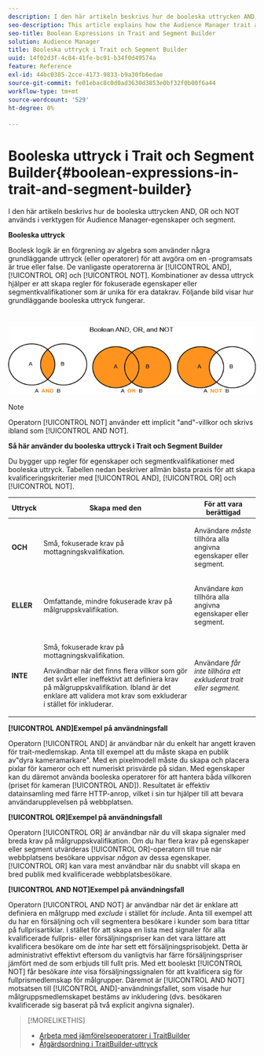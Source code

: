 ```yaml
---
description: I den här artikeln beskrivs hur de booleska uttrycken AND, OR och NOT används i verktygen för Audience Manager-egenskaper och segment.
seo-description: This article explains how the Audience Manager trait and segment tools use the Boolean expressions AND, OR, and NOT.
seo-title: Boolean Expressions in Trait and Segment Builder
solution: Audience Manager
title: Booleska uttryck i Trait och Segment Builder
uuid: 14f02d3f-4c84-41fe-bc91-b34f0d49574a
feature: Reference
exl-id: 44bc0385-2cce-4173-9833-b9a30fb6edae
source-git-commit: fe01ebac8c0d0ad3630d3853e0bf32f0b00f6a44
workflow-type: tm+mt
source-wordcount: '529'
ht-degree: 0%

---
```


# Booleska uttryck i Trait och Segment Builder{#boolean-expressions-in-trait-and-segment-builder}

I den här artikeln beskrivs hur de booleska uttrycken AND, OR och NOT används i verktygen för Audience Manager-egenskaper och segment.

<!-- 

c_tb_boolean.xml

 -->

**Booleska uttryck**

Boolesk logik är en förgrening av algebra som använder några grundläggande uttryck (eller operatorer) för att avgöra om en -programsats är true eller false. De vanligaste operatorerna är [!UICONTROL AND], [!UICONTROL OR] och [!UICONTROL NOT]. Kombinationer av dessa uttryck hjälper er att skapa regler för fokuserade egenskaper eller segmentkvalifikationer som är unika för era datakrav. Följande bild visar hur grundläggande booleska uttryck fungerar.

<br>

![](assets/BooleanOverview_small.png)

>[!NOTE]
>
>Operatorn [!UICONTROL NOT] använder ett implicit &quot;and&quot;-villkor och skrivs ibland som [!UICONTROL AND NOT].

**Så här använder du booleska uttryck i Trait och Segment Builder**

Du bygger upp regler för egenskaper och segmentkvalifikationer med booleska uttryck. Tabellen nedan beskriver allmän bästa praxis för att skapa kvalificeringskriterier med [!UICONTROL AND], [!UICONTROL OR] och [!UICONTROL NOT].

<table id="table_C762872C98F54C4A86A2F1C840A86657"> 
 <thead> 
  <tr> 
   <th colname="col1" class="entry"> Uttryck </th> 
   <th colname="col2" class="entry"> Skapa med den </th> 
   <th colname="col3" class="entry"> För att vara berättigad </th> 
  </tr>
 </thead>
 <tbody> 
  <tr> 
   <td colname="col1"> <p><b><span class="wintitle"> OCH</span></b> </p> </td> 
   <td colname="col2"> <p>Små, fokuserade krav på mottagningskvalifikation. </p> </td> 
   <td colname="col3"> <p>Användare <i>måste</i> tillhöra alla angivna egenskaper eller segment. </p> </td> 
  </tr> 
  <tr> 
   <td colname="col1"> <p><b><span class="wintitle"> ELLER</span></b> </p> </td> 
   <td colname="col2"> <p>Omfattande, mindre fokuserade krav på målgruppskvalifikation. </p> </td> 
   <td colname="col3"> <p>Användare <i>kan</i> tillhöra alla angivna egenskaper eller segment. </p> </td> 
  </tr> 
  <tr> 
   <td colname="col1"> <p><b><span class="wintitle"> INTE</span></b> </p> </td> 
   <td colname="col2"> <p>Små, fokuserade krav på mottagningskvalifikation. </p> <p>Användbar när det finns flera villkor som gör det svårt eller ineffektivt att definiera krav på målgruppskvalifikation. Ibland är det enklare att validera mot krav som exkluderar i stället för inkluderar. </p> </td> 
   <td colname="col3"> <p>Användare <i>får inte tillhöra ett exkluderat trait eller segment.</i> </p> </td> 
  </tr> 
 </tbody> 
</table>

**[!UICONTROL AND]Exempel på användningsfall**

Operatorn [!UICONTROL AND] är användbar när du enkelt har angett kraven för trait-medlemskap. Anta till exempel att du måste skapa en publik av&quot;dyra kameramarkare&quot;. Med en pixelmodell måste du skapa och placera pixlar för kameror och ett numeriskt prisvärde på sidan. Med egenskaper kan du däremot använda booleska operatorer för att hantera båda villkoren (priset för kameran [!UICONTROL AND]). Resultatet är effektiv datainsamling med färre HTTP-anrop, vilket i sin tur hjälper till att bevara användarupplevelsen på webbplatsen.

**[!UICONTROL OR]Exempel på användningsfall**

Operatorn [!UICONTROL OR] är användbar när du vill skapa signaler med breda krav på målgruppskvalifikation. Om du har flera krav på egenskaper eller segment utvärderas [!UICONTROL OR]-operatorn till true när webbplatsens besökare uppvisar *någon* av dessa egenskaper. [!UICONTROL OR] kan vara mest användbar när du snabbt vill skapa en bred publik med kvalificerade webbplatsbesökare.

**[!UICONTROL AND NOT]Exempel på användningsfall**

Operatorn [!UICONTROL AND NOT] är användbar när det är enklare att definiera en målgrupp med *exclude* i stället för *include*. Anta till exempel att du har en försäljning och vill segmentera besökare i kunder som bara tittar på fullprisartiklar. I stället för att skapa en lista med signaler för alla kvalificerade fullpris- eller försäljningspriser kan det vara lättare att kvalificera besökare om de *inte* har sett ett försäljningsprisobjekt. Detta är administrativt effektivt eftersom du vanligtvis har färre försäljningspriser jämfört med de som erbjuds till fullt pris. Med ett booleskt [!UICONTROL NOT] får besökare *inte* visa försäljningssignalen för att kvalificera sig för fullprismedlemskap för målgrupper. Däremot är [!UICONTROL AND NOT] motsatsen till [!UICONTROL AND]-användningsfallet, som visade hur målgruppsmedlemskapet bestäms av inkludering (dvs. besökaren kvalificerade sig baserat på två explicit angivna signaler).

>[!MORELIKETHIS]
>
>* [Arbeta med jämförelseoperatorer i TraitBuilder](../features/traits/trait-comparison-operators.md)
>* [Åtgärdsordning i TraitBuilder-uttryck](../features/traits/trait-operator-precedence.md)
